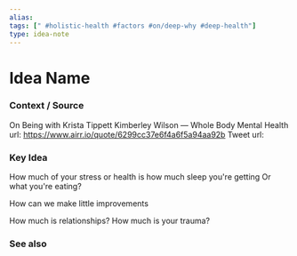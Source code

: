 ```yaml
---
alias: 
tags: [" #holistic-health #factors #on/deep-why #deep-health"]
type: idea-note
---
```

# Idea Name

### Context / Source

On Being with Krista Tippett
Kimberley Wilson — Whole Body Mental Health
url: https://www.airr.io/quote/6299cc37e6f4a6f5a94aa92b
Tweet url: 

### Key Idea

How much of your stress or health is
how much sleep you're getting
Or what you're eating?

How can we make little improvements

How much is relationships?
How much is your trauma?

### See also
